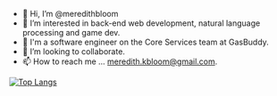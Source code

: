 - 👋 Hi, I’m @meredithbloom
- 👀 I’m interested in back-end web development, natural language processing and game dev.
- 🌱 I'm a software engineer on the Core Services team at GasBuddy.
- 💞️ I’m looking to collaborate.
- 📫 How to reach me ... meredith.kbloom@gmail.com.

[![Top Langs](https://github-readme-stats.vercel.app/api/top-langs/?username=meredithbloom&hide=jupyter%20notebook,roff)](https://github.com/anuraghazra/github-readme-stats)

<!---
meredithbloom/meredithbloom is a ✨ special ✨ repository because its `README.md` (this file) appears on your GitHub profile.
You can click the Preview link to take a look at your changes.
--->

